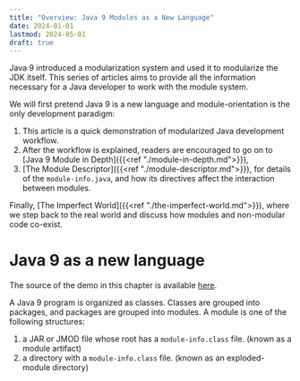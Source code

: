 ```yaml
---
title: "Overview: Java 9 Modules as a New Language"
date: 2024-01-01
lastmod: 2024-05-01
draft: true
---
```


Java 9 introduced a modularization system and used it to modularize the JDK itself.
This series of articles aims to provide all the information necessary for a Java developer to work with the module system.

We will first pretend Java 9 is a new language and module-orientation is the only development paradigm:
1. This article is a quick demonstration of modularized Java development workflow.
2. After the workflow is explained, readers are encouraged to go on to [Java 9 Module in Depth]({{<ref "./module-in-depth.md">}}),
3. [The Module Descriptor]({{<ref "./module-descriptor.md">}}), for details of the `module-info.java`, and how its directives affect the interaction between modules.

Finally, [The Imperfect World]({{<ref "./the-imperfect-world.md">}}), where we step back to the real world and discuss how modules and non-modular code co-exist.

Java 9 as a new language
==============

The source of the demo in this chapter is available [here](https://github.com/cesun00/cesunio-java-9-module-demo).

A Java 9 program is organized as classes.
Classes are grouped into packages, and packages are grouped into modules.
A module is one of the following structures:

1. a JAR or JMOD file whose root has a `module-info.class` file. (known as a module artifact)
2. a directory with a `module-info.class` file. (known as an exploded-module directory)
